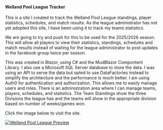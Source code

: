 #### Welland Pool League Tracker

This is a site I created to track the Welland Pool League standings, player statistics, schedules, and match results. As the league administrator has not yet adopted this site, I have been using it to track my teams statistics.

We are going to try and push for this to be used for the 2025/2026 season. This will allow all players to view their statistics, standings, schedules and match results instead of waiting for the league administrator to post updates in the facebook group twice per season.

This was created in Blazor, using C# and the MudBlazor Compontent Library. I also use a Microsoft SQL Server database to store the data. I was using an API to serve the data but opted to use DataFactories instead to simplify the architecture and the performance is much better. I am using Auth0 for authentication and authorization. This allows me to easily manage users and roles. There is an administration area where I can manage teams, players, schedules, and statistics. The Team Standings show the three Divisions the league has and the teams will show in the appropriate division based on number of weeks/games won.

Click the image below to visit the site.

[![Welland Pool League Preview](Images/WPLPreview.png)](https://wpl.codersden.com)
